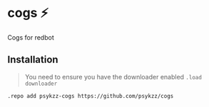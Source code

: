 # cogs ⚡
Cogs for redbot

## Installation

> You need to ensure you have the downloader enabled `.load downloader`

`.repo add psykzz-cogs https://github.com/psykzz/cogs`
